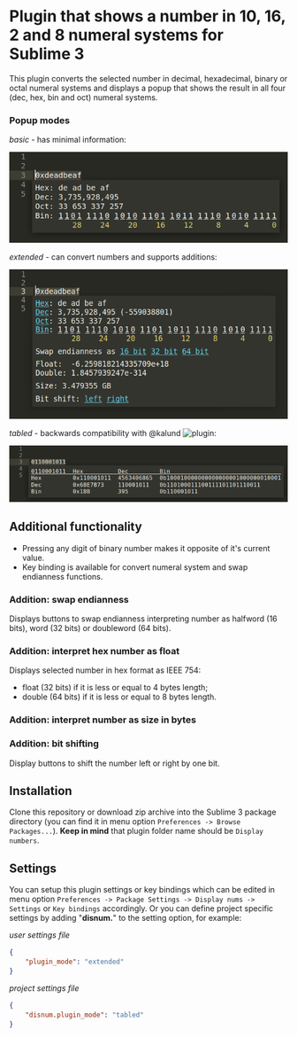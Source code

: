 # Plugin that shows a number in 10, 16, 2 and 8 numeral systems for Sublime 3

This plugin converts the selected number in decimal, hexadecimal, binary or octal numeral systems and displays a popup that shows the result in all four (dec, hex, bin and oct) numeral systems.

### Popup modes

*basic* - has minimal information:

![popup example](screenshot_basic.png "popup basic example")

*extended* - can convert numbers and supports additions:

![popup example](screenshot_extended.png "popup extended example")

*tabled* - backwards compatibility with @kalund ![plugin](https://github.com/kalund/HighlightNumber):

![popup example](screenshot_tabled.png "popup tabled example")

## Additional functionality
* Pressing any digit of binary number makes it opposite of it's current value.
* Key binding is available for convert numeral system and swap endianness functions.

### Addition: swap endianness
Displays buttons to swap endianness interpreting number as halfword (16 bits), word (32 bits) or doubleword (64 bits).

### Addition: interpret hex number as float
Displays selected number in hex format as IEEE 754:
* float (32 bits) if it is less or equal to 4 bytes length;
* double (64 bits) if it is less or equal to 8 bytes length.

### Addition: interpret number as size in bytes

### Addition: bit shifting
Display buttons to shift the number left or right by one bit.

## Installation
Clone this repository or download zip archive into the Sublime 3 package directory (you can find it in menu option `Preferences -> Browse Packages...`). **Keep in mind** that plugin folder name should be `Display numbers`.

## Settings
You can setup this plugin settings or key bindings which can be edited in menu option
`Preferences -> Package Settings -> Display nums -> Settings` or `Key bindings` accordingly.
Or you can define project specific settings by adding "**disnum.**" to the setting option, for example:

*user settings file*
```json
{
    "plugin_mode": "extended"
}
```
*project settings file*
```json
{
    "disnum.plugin_mode": "tabled"
}
```
